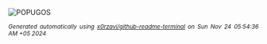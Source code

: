 <div align="justify">
<picture>
    <source media="(prefers-color-scheme: dark)" srcset="https://i.ibb.co/cDxc9v3/output-gif.gif">
    <source media="(prefers-color-scheme: light)" srcset="https://i.ibb.co/cDxc9v3/output-gif.gif">
    <img alt="POPUGOS" src="https://i.ibb.co/cDxc9v3/output-gif.gif">
</picture>

<sub><i>Generated automatically using [x0rzavi/github-readme-terminal](https://github.com/x0rzavi/github-readme-terminal) on Sun Nov 24 05:54:36 AM +05 2024</i></sub>
</div>